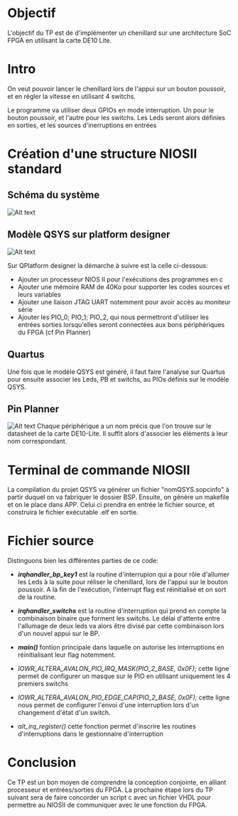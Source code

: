 # Objectif
L'objectif du TP est de d'implémenter un chenillard sur une architecture SoC FPGA en utilisant la carte DE10 Lite.

# Intro
On veut pouvoir lancer le chenillard lors de l'appui sur un bouton poussoir, et en régler la vitesse en utilisant 4 switchs.

Le programme va utiliser deux GPIOs en mode interruption. Un pour le bouton poussoir, et l'autre pour les switchs.
Les Leds seront alors définies en sorties, et les sources d'inerruptions en entrées

# Création d'une structure NIOSII standard
## Schéma du système

![Alt text](schema_systeme-1.png)

## Modèle QSYS sur platform designer
![Alt text](qsys-1.png)

Sur QPlatform designer la démarche à suivre est la celle ci-dessous:
- Ajouter un processeur NIOS II pour l'exécutions des programmes en c
- Ajouter une mémoire RAM de 40Ko pour supporter les codes sources et leurs variables
- Ajouter une liaison JTAG UART notemment pour avoir accès au moniteur série
- Ajouter les PIO_0; PIO_1; PIO_2, qui nous permettront d'utiliser les entrées sorties lorsqu'elles seront connectées aux bons périphériques du FPGA (cf Pin Planner)

## Quartus

Une fois que le modèle QSYS est généré, il faut faire l'analyse sur Quartus pour ensuite associer les Leds, PB et switchs, au PIOs définis sur le modèle QSYS.

## Pin Planner
![Alt text](pin_planner-1.png)
Chaque périphérique a un nom précis que l'on trouve sur le datasheet de la carte DE10-Lite. Il suffit alors d'associer les éléments à leur nom correspondant.

# Terminal de commande NIOSII
La compilation du projet QSYS va générer un fichier "nomQSYS.sopcinfo" à partir duquel on va fabriquer le dossier BSP.
Ensuite, on génère un makefile et on le place dans APP. Celui ci prendra en entrée le fichier source, et construira le fichier exécutable .elf en sortie.

# Fichier source
Distinguons bien les différentes parties de ce code:
- ***irqhandler_bp_key1*** est la routine d'interrupion qui a pour rôle d'allumer les Leds à la suite pour réliser le chenillard, lors de l'appui sur le bouton poussoir. A la fin de l'exécution, l'interrupt flag est réinitialisé et on sort de la routine.
- ***irqhandler_switchs*** est la routine d'interruption qui prend en compte la combinaison binaire que forment les switchs. Le délai d'attente entre l'allumage de deux leds va alors être divisé par cette combinaison lors d'un nouvel appui sur le BP.
- ***main()*** fontion principale dans laquelle on autorise les interruptions en réinitialisant leur flag notemment.

-   *IOWR_ALTERA_AVALON_PIO_IRQ_MASK(PIO_2_BASE, 0x0F);* cette ligne permet de configurer un masque sur le PIO en utilisant uniquement les 4 premiers switchs
-   *IOWR_ALTERA_AVALON_PIO_EDGE_CAP(PIO_2_BASE, 0x0F);* cette ligne nous permet de configurer l'envoi d'une interruption lors d'un changement d'état d'un switch.
-   *alt_irq_register()* cette fonction permet d'inscrire les routines d'interruptions dans le gestionnaire d'interruption

# Conclusion
Ce TP est un bon moyen de comprendre la conception conjointe, en alliant processeur et entrées/sorties du FPGA. La prochaine étape lors du TP suivant sera de faire concorder un script c avec un fichier VHDL pour permettre au NIOSII de communiquer avec le une fonction du FPGA.